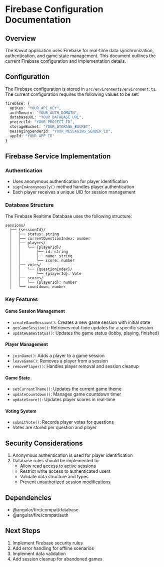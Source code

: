 # Firebase Configuration Documentation

## Overview
The Kawut application uses Firebase for real-time data synchronization, authentication, and game state management. This document outlines the current Firebase configuration and implementation details.

## Configuration
The Firebase configuration is stored in `src/environments/environment.ts`. The current configuration requires the following values to be set:

```typescript
firebase: {
  apiKey: "YOUR_API_KEY",
  authDomain: "YOUR_AUTH_DOMAIN",
  databaseURL: "YOUR_DATABASE_URL",
  projectId: "YOUR_PROJECT_ID",
  storageBucket: "YOUR_STORAGE_BUCKET",
  messagingSenderId: "YOUR_MESSAGING_SENDER_ID",
  appId: "YOUR_APP_ID"
}
```

## Firebase Service Implementation

### Authentication
- Uses anonymous authentication for player identification
- `signInAnonymously()` method handles player authentication
- Each player receives a unique UID for session management

### Database Structure
The Firebase Realtime Database uses the following structure:

```
sessions/
  ├── {sessionId}/
  │   ├── status: string
  │   ├── currentQuestionIndex: number
  │   ├── players/
  │   │   └── {playerId}/
  │   │       ├── id: string
  │   │       ├── name: string
  │   │       └── score: number
  │   ├── votes/
  │   │   └── {questionIndex}/
  │   │       └── {playerId}: Vote
  │   ├── scores/
  │   │   └── {playerId}: number
  │   └── countdown: number
```

### Key Features

#### Game Session Management
- `createGameSession()`: Creates a new game session with initial state
- `getGameSession()`: Retrieves real-time updates for a specific session
- `updateGameStatus()`: Updates the game status (lobby, playing, finished)

#### Player Management
- `joinGame()`: Adds a player to a game session
- `leaveGame()`: Removes a player from a session
- `removePlayer()`: Handles player removal and session cleanup

#### Game State
- `setCurrentTheme()`: Updates the current game theme
- `updateCountdown()`: Manages game countdown timer
- `updateScore()`: Updates player scores in real-time

#### Voting System
- `submitVote()`: Records player votes for questions
- Votes are stored per question and player

## Security Considerations
1. Anonymous authentication is used for player identification
2. Database rules should be implemented to:
   - Allow read access to active sessions
   - Restrict write access to authenticated users
   - Validate data structure and types
   - Prevent unauthorized session modifications

## Dependencies
- @angular/fire/compat/database
- @angular/fire/compat/auth

## Next Steps
1. Implement Firebase security rules
2. Add error handling for offline scenarios
3. Implement data validation
4. Add session cleanup for abandoned games 